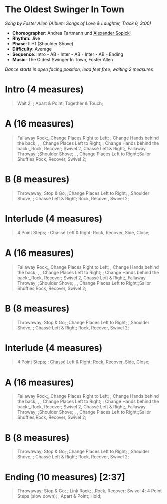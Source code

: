 # The Oldest Swinger In Town
*Song by Foster Allen (Album: Songs of Love & Laughter, Track 6, 3:00)*

* **Choreographer**: Andrea Fartmann und [Alexander Sopicki](mailto:cuesheets@gmx.net "cuesheets@gmx.net")
* **Rhythm**: Jive
* **Phase**: III+1 (Shoulder Shove)
* **Difficulty**: Average
* **Sequence**: Intro - AB - Inter - AB - Inter - AB - Ending
* **Music**: The Oldest Swinger In Town, Foster Allen

*Dance starts in open facing position, lead feet free, waiting 2 measures*

# Intro (4 measures)

> Wait 2; ; Apart & Point; Together & Touch;

# A (16 measures)

> Fallaway Rock;,,Change Places Right to Left; ; Change Hands behind the back;
> , , Change Places Left to Right; ; Change Hands behind the back;,,Rock, Recover;
> Swivel 2, Chassé Left & Right;,,Fallaway Throway; ;Shoulder Shove;
> , , Change Places Left to Right;;Sailor Shuffles;Rock, Recover, Swivel 2;

# B (8 measures)

> Throwaway; Stop & Go; ;Change Places Left to Right;
> ,,Shoulder Shove; ; Chassé Left & Right; Rock, Recover, Swivel 2;

# Interlude (4 measures)

> 4 Point Steps; ; Chassé Left & Right; Rock, Recover, Side, Close;

# A (16 measures)

> Fallaway Rock;,,Change Places Right to Left; ; Change Hands behind the back;
> , , Change Places Left to Right; ; Change Hands behind the back;,,Rock, Recover;
> Swivel 2, Chassé Left & Right;,,Fallaway Throway; ;Shoulder Shove;
> , , Change Places Left to Right;;Sailor Shuffles;Rock, Recover, Swivel 2;

# B (8 measures)

> Throwaway; Stop & Go; ;Change Places Left to Right;
> ,,Shoulder Shove; ; Chassé Left & Right; Rock, Recover, Swivel 2;

# Interlude (4 measures)

> 4 Point Steps; ; Chassé Left & Right; Rock, Recover, Side, Close;

# A (16 measures)

> Fallaway Rock;,,Change Places Right to Left; ; Change Hands behind the back;
> , , Change Places Left to Right; ; Change Hands behind the back;,,Rock, Recover;
> Swivel 2, Chassé Left & Right;,,Fallaway Throway; ;Shoulder Shove;
> , , Change Places Left to Right;;Sailor Shuffles;Rock, Recover, Swivel 2;

# B (8 measures)

> Throwaway; Stop & Go; ;Change Places Left to Right;
> ,,Shoulder Shove; ; Chassé Left & Right; Rock, Recover, Swivel 2;


# Ending (10 measures) [2:37]

> Throwaway; Stop & Go; ; Link Rock;
> ,,Rock, Recover; Swivel 4; 4 Point Steps (slow down); ;
> Apart & Point; Hold;

<meta name="x:audio-file" content="f/Foster Allen/Foster & Allen - The Oldest Swinger In Town.mp3">